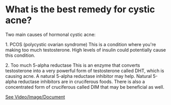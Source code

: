 # What is the best remedy for cystic acne?

Two main causes of hormonal cystic acne:

1\. PCOS (polycystic ovarian syndrome) This is a condition where you're making too much testosterone. High levels of insulin could potentially cause this condition.

2\. Too much 5-alpha reductase This is an enzyme that converts testosterone into a very powerful form of testosterone called DHT, which is causing acne. A natural 5-alpha reductase inhibitor may help. Natural 5-alpha reductase inhibitors are in cruciferous foods. There is also a concentrated form of cruciferous called DIM that may be beneficial as well.

 [See Video/Image/Document](https://hls-player.drberg.com/asset?path=migrated-assets/best-remedy-for-hormonal-cystic-acne-drberg)